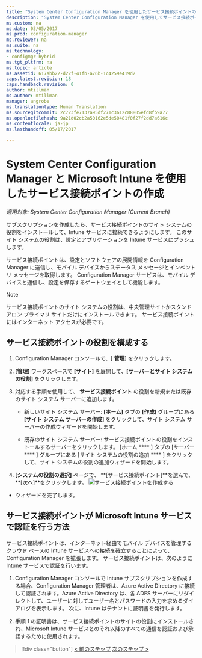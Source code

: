 ```yaml
---
title: "System Center Configuration Manager を使用したサービス接続ポイントの作成 | Microsoft Docs"
description: "System Center Configuration Manager を使用してサービス接続ポイントを作成します。"
ms.custom: na
ms.date: 03/05/2017
ms.prod: configuration-manager
ms.reviewer: na
ms.suite: na
ms.technology:
- configmgr-hybrid
ms.tgt_pltfrm: na
ms.topic: article
ms.assetid: 617abb22-d22f-41fb-a76b-1c4259e419d2
caps.latest.revision: 18
caps.handback.revision: 0
author: mtillman
ms.author: mtillman
manager: angrobe
ms.translationtype: Human Translation
ms.sourcegitcommit: 2c723fe7137a95df271c3612c88805efd8fb9a77
ms.openlocfilehash: 9a21d02cb2a50162e5de50481f0f27f2dd7a616c
ms.contentlocale: ja-jp
ms.lasthandoff: 05/17/2017

---
```

# <a name="create-a-service-connection-point-with-system-center-configuration-manager-and-microsoft-intune"></a>System Center Configuration Manager と Microsoft Intune を使用したサービス接続ポイントの作成

*適用対象: System Center Configuration Manager (Current Branch)*

サブスクリプションを作成したら、サービス接続ポイントのサイト システムの役割をインストールして、Intune サービスに接続できるようにします。 このサイト システムの役割は、設定とアプリケーションを Intune サービスにプッシュします。

 サービス接続ポイントは、設定とソフトウェアの展開情報を Configuration Manager に送信し、モバイル デバイスからステータス メッセージとインベントリ メッセージを取得します。 Configuration Manager サービスは、モバイル デバイスと通信し、設定を保存するゲートウェイとして機能します。

> [!NOTE]
>  サービス接続ポイントのサイト システムの役割は、中央管理サイトかスタンドアロン プライマリ サイトだけにインストールできます。 サービス接続ポイントにはインターネット アクセスが必要です。


## <a name="configure-the-service-connection-point-role"></a>サービス接続ポイントの役割を構成する

1.  Configuration Manager コンソールで、[ **管理**] をクリックします。

2.  **[管理]** ワークスペースで **[サイト]** を展開して、**[サーバーとサイト システムの役割]** をクリックします。

3.  対応する手順を使用して、 **サービス接続ポイント** の役割を新規または既存のサイト システム サーバーに追加します。

    -   新しいサイト システム サーバー: **[ホーム]** タブの **[作成]** グループにある **[サイト システム サーバーの作成]** をクリックして、サイト システム サーバーの作成ウィザードを開始します。

    -   既存のサイト システム サーバー: サービス接続ポイントの役割をインストールするサーバーをクリックします。 [ホーム **** ] タブの [サーバー **** ] グループにある [サイト システムの役割の追加 **** ] をクリックして、サイト システムの役割の追加ウィザードを開始します。

4.  **[システムの役割の選択]** ページで、 **[サービス接続ポイント]**を選んで、 **[次へ]**をクリックします。
![サービス接続ポイントを作成する](../media/mdm-service-connection-point.png)

* ウィザードを完了します。

## <a name="how-does-the-service-connection-point-authenticate-with-the-microsoft-intune-service"></a>サービス接続ポイントが Microsoft Intune サービスで認証を行う方法
 サービス接続ポイントは、インターネット経由でモバイル デバイスを管理するクラウド ベースの Intune サービスへの接続を確立することによって、Configuration Manager を拡張します。 サービス接続ポイントは、次のように Intune サービスで認証を行います。

1.  Configuration Manager コンソールで Intune サブスクリプションを作成する場合、Configuration Manager 管理者は、Azure Active Directory に接続して認証されます。Azure Active Directory は、各 ADFS サーバーにリダイレクトして、ユーザーに対してユーザー名とパスワードの入力を求めるダイアログを表示します。 次に、Intune はテナントに証明書を発行します。

2.  手順 1 の証明書は、サービス接続ポイントのサイトの役割にインストールされ、Microsoft Intune サービスとのそれ以降のすべての通信を認証および承認するために使用されます。

> [!div class="button"]
[< 前のステップ](terms-and-conditions.md)  [次のステップ >](enable-platform-enrollment.md)

